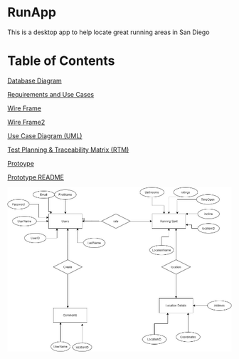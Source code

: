 # RunApp
This is a desktop app to help locate great running areas in San Diego

# Table of Contents


[Database Diagram](https://github.com/topher-chris/RunApp/blob/master/Database%20Diagram.jpg)

[Requirements and Use Cases](https://github.com/topher-chris/RunApp/blob/master/RequirementsAndUseCases.pdf)

[Wire Frame](https://github.com/topher-chris/RunApp/blob/master/WireFrame%20Page-1.jpg)

[Wire Frame2](https://github.com/topher-chris/RunApp/blob/master/WireFram-Page-2.jpg)

[Use Case Diagram (UML)](https://github.com/topher-chris/RunApp/blob/master/Use-Case%20Diagram%20(UML).png)

[Test Planning & Traceability Matrix (RTM)](https://github.com/topher-chris/RunApp/blob/master/Test%20Planning%26RTM.pdf)

[Protoype](https://github.com/topher-chris/RunApp/blob/master/Prototype.html)

[Prototype README](https://github.com/topher-chris/RunApp/blob/master/Prototype%20README)


![alt text](https://github.com/topher-chris/RunApp/blob/master/Database%20Diagram.jpg)
